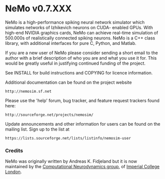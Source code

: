 # NeMo v0.7.XXX

NeMo is a high-performance spiking neural network simulator
which simulates networks of Izhikevich neurons on CUDA-
enabled GPUs. With high-end NVIDIA graphics cards, NeMo can 
achieve real-time simulation of 500.000s of realistically
connected spiking neurons. NeMo is a C++ class library, 
with additional interfaces for pure C, Python, and Matlab.


If you are a new user of NeMo please consider sending a
short email to the author with a brief description of who
you are and what you use it for. This would be greatly
useful in justifying continued funding of the project.

See INSTALL for build instructions and COPYING for licence
information.

Additional documentation can be found on the project website

	http://nemosim.sf.net

Please use the 'help' forum, bug tracker, and feature request
trackers found here:

	http://sourceforge.net/projects/nemosim/

Update announcements and other information for users can be
found on the mailing list. Sign up to the list at

	https://lists.sourceforge.net/lists/listinfo/nemosim-user

### Credits

NeMo was originally written by Andreas K. Fidjeland but it is now 
maintained by the [Computational Neurodynamics group](http://neurodynamics.doc.ic.ac.uk/ "Group's homepage"), of
[Imperial College London](www.imperial.ac.uk "College's homepage").
